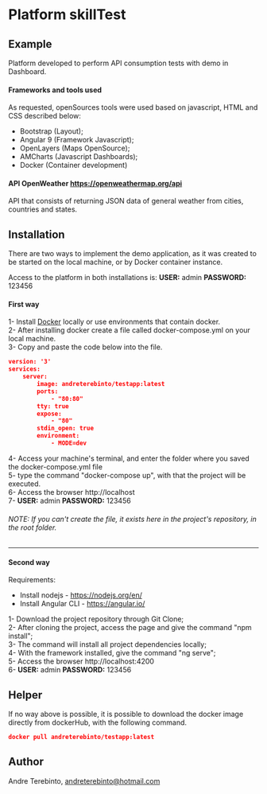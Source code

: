 # Platform skillTest

## Example

Platform developed to perform API consumption tests with demo in Dashboard.

#### Frameworks and tools used

As requested, openSources tools were used based on javascript, HTML and CSS described below:
- Bootstrap (Layout);
- Angular 9 (Framework Javascript);
- OpenLayers (Maps OpenSource);
- AMCharts (Javascript Dashboards);
- Docker (Container development)

#### API OpenWeather https://openweathermap.org/api

API that consists of returning JSON data of general weather from cities, countries and states.

## Installation

There are two ways to implement the demo application, as it was created to be started on the local machine, or by Docker container instance.

Access to the platform in both installations is:
**USER:** admin **PASSWORD:** 123456

#### First way

1- Install [Docker](https://www.docker.com/products/docker-desktop "Docker Download") locally or use environments that contain docker.  
2- After installing docker create a file called docker-compose.yml on your local machine.  
3- Copy and paste the code below into the file.  
```json
version: '3'
services:
    server:
        image: andreterebinto/testapp:latest
        ports:
            - "80:80"
        tty: true
        expose:
            - "80" 
        stdin_open: true
        environment:
            - MODE=dev

```

4- Access your machine's terminal, and enter the folder where you saved the docker-compose.yml file  
5- type the command "docker-compose up", with that the project will be executed.  
6- Access the browser http://localhost  
7- **USER:** admin **PASSWORD:** 123456  

###### NOTE: If you can't create the file, it exists here in the project's repository, in the root folder.
-----

#### Second way

Requirements:
- Install nodejs - https://nodejs.org/en/
- Install Angular CLI - https://angular.io/


1- Download the project repository through Git Clone;  
2- After cloning the project, access the page and give the command "npm install";  
3- The command will install all project dependencies locally;  
4- With the framework installed, give the command "ng serve";  
5- Access the browser http://localhost:4200  
6- **USER:** admin **PASSWORD:** 123456  

## Helper

If no way above is possible, it is possible to download the docker image directly from dockerHub, with the following command.
```json
docker pull andreterebinto/testapp:latest
```




## Author

Andre Terebinto, andreterebinto@hotmail.com

